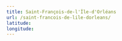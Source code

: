 ```yaml
---
title: Saint-François-de-l'Île-d'Orléans
url: /saint-francois-de-lile-dorleans/
latitude: 
longitude: 
---
```

